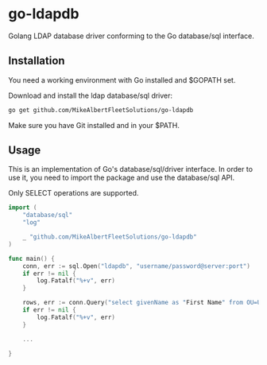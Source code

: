# go-ldapdb
Golang LDAP database driver conforming to the Go database/sql interface.

## Installation
You need a working environment with Go installed and $GOPATH set.

Download and install the ldap database/sql driver:
```bash
go get github.com/MikeAlbertFleetSolutions/go-ldapdb
```
Make sure you have Git installed and in your $PATH.

## Usage
This is an implementation of Go's database/sql/driver interface. In order to use it, you need to import the package and use the database/sql API.

Only SELECT operations are supported.

```go
import (
	"database/sql"
	"log"

	_ "github.com/MikeAlbertFleetSolutions/go-ldapdb"
)

func main() {
	conn, err := sql.Open("ldapdb", "username/password@server:port")
	if err != nil {
		log.Fatalf("%+v", err)
	}

	rows, err := conn.Query("select givenName as "First Name" from OU=Users,OU=Corporate AD,DC=company,DC=corp where (objectCategory=user)")
	if err != nil {
		log.Fatalf("%+v", err)
	}

	...

}
```
